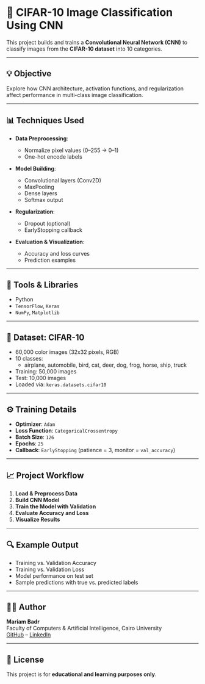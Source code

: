 # 🧠 CIFAR-10 Image Classification Using CNN

This project builds and trains a **Convolutional Neural Network (CNN)** to classify images from the **CIFAR-10 dataset** into 10 categories.

---

## 💡 Objective

Explore how CNN architecture, activation functions, and regularization affect performance in multi-class image classification.

---

## 📊 Techniques Used

- **Data Preprocessing**:
  - Normalize pixel values (0–255 → 0–1)
  - One-hot encode labels

- **Model Building**:
  - Convolutional layers (Conv2D)
  - MaxPooling
  - Dense layers
  - Softmax output

- **Regularization**:
  - Dropout (optional)
  - EarlyStopping callback

- **Evaluation & Visualization**:
  - Accuracy and loss curves
  - Prediction examples

---

## 🧠 Tools & Libraries

- Python  
- `TensorFlow`, `Keras`  
- `NumPy`, `Matplotlib`  

---

## 📁 Dataset: CIFAR-10

- 60,000 color images (32x32 pixels, RGB)
- 10 classes:
  - airplane, automobile, bird, cat, deer, dog, frog, horse, ship, truck
- Training: 50,000 images  
- Test: 10,000 images  
- Loaded via: `keras.datasets.cifar10`

---

## ⚙️ Training Details

- **Optimizer**: `Adam`  
- **Loss Function**: `CategoricalCrossentropy`  
- **Batch Size**: `126`  
- **Epochs**: `25`  
- **Callback**: `EarlyStopping` (patience = 3, monitor = `val_accuracy`)

---

## 📈 Project Workflow

1. **Load & Preprocess Data**
2. **Build CNN Model**
3. **Train the Model with Validation**
4. **Evaluate Accuracy and Loss**
5. **Visualize Results**

---

## 🔍 Example Output

- Training vs. Validation Accuracy  
- Training vs. Validation Loss  
- Model performance on test set  
- Sample predictions with true vs. predicted labels

---


## 👩‍💻 Author

**Mariam Badr**  
Faculty of Computers & Artificial Intelligence, Cairo University  
[GitHub](https://github.com/Mariam-Badr-MB) – [LinkedIn](https://www.linkedin.com/in/mariambadr13/)

---

## 📜 License

This project is for **educational and learning purposes only**.

